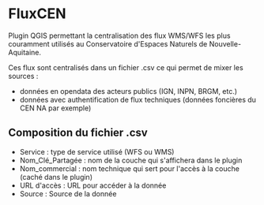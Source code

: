 # FluxCEN
 
 Plugin QGIS permettant la centralisation des flux WMS/WFS les plus couramment utilisés au Conservatoire d'Espaces Naturels de Nouvelle-Aquitaine.

 Ces flux sont centralisés dans un fichier .csv ce qui permet de mixer les sources :
  * données en opendata des acteurs publics (IGN, INPN, BRGM, etc.)
  * données avec authentification de flux techniques (données foncières du CEN NA par exemple)
  
  
  ## Composition du fichier .csv
  
  * Service : type de service utilisé (WFS ou WMS)
  * Nom_Clé_Partagée : nom de la couche qui s'affichera dans le plugin
  * Nom_commercial : nom technique qui sert pour l'accès à la couche (caché dans le plugin)
  * URL d'accès : URL pour accéder à la donnée
  * Source : Source de la donnée
